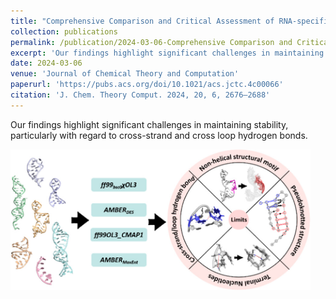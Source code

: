 ```yaml
---
title: "Comprehensive Comparison and Critical Assessment of RNA-specific Force Fields"
collection: publications
permalink: /publication/2024-03-06-Comprehensive Comparison and Critical Assessment of RNA-specific Force Fields
excerpt: 'Our findings highlight significant challenges in maintaining stability, particularly with regard to cross-strand and cross loop hydrogen bonds.'
date: 2024-03-06
venue: 'Journal of Chemical Theory and Computation'
paperurl: 'https://pubs.acs.org/doi/10.1021/acs.jctc.4c00066'
citation: 'J. Chem. Theory Comput. 2024, 20, 6, 2676–2688'
---
```


Our findings highlight significant challenges in maintaining stability, particularly with regard to cross-strand and cross loop hydrogen bonds.

<img src="./rna_test.jpeg" alt="qm"  width = "480" height = "225" />